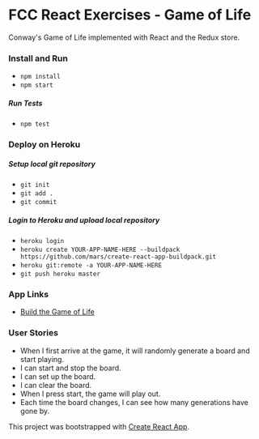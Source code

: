 # FCC React Exercises - Game of Life

Conway's Game of Life implemented with React and the Redux store.

### Install and Run

- `npm install`
- `npm start`

##### Run Tests

- `npm test`

### Deploy on Heroku

##### Setup local git repository

- `git init`
- `git add .`
- `git commit`

##### Login to Heroku and upload local repository

- `heroku login`
- `heroku create YOUR-APP-NAME-HERE --buildpack https://github.com/mars/create-react-app-buildpack.git`
- `heroku git:remote -a YOUR-APP-NAME-HERE`
- `git push heroku master`

### App Links

- [Build the Game of Life](https://www.freecodecamp.com/challenges/build-the-game-of-life)

### User Stories

- When I first arrive at the game, it will randomly generate a board and start playing.
- I can start and stop the board.
- I can set up the board.
- I can clear the board.
- When I press start, the game will play out.
- Each time the board changes, I can see how many generations have gone by.


This project was bootstrapped with [Create React App](https://github.com/facebookincubator/create-react-app).
